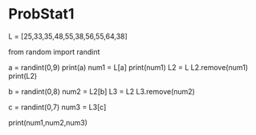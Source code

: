 # ProbStat1

L = [25,33,35,48,55,38,56,55,64,38]

from random import randint


a = randint(0,9)
print(a)
num1 = L[a]
print(num1)
L2 = L
L2.remove(num1)
print(L2)

b = randint(0,8)
num2 = L2[b]
L3 = L2 
L3.remove(num2)

c = randint(0,7)
num3 = L3[c]

print(num1,num2,num3)